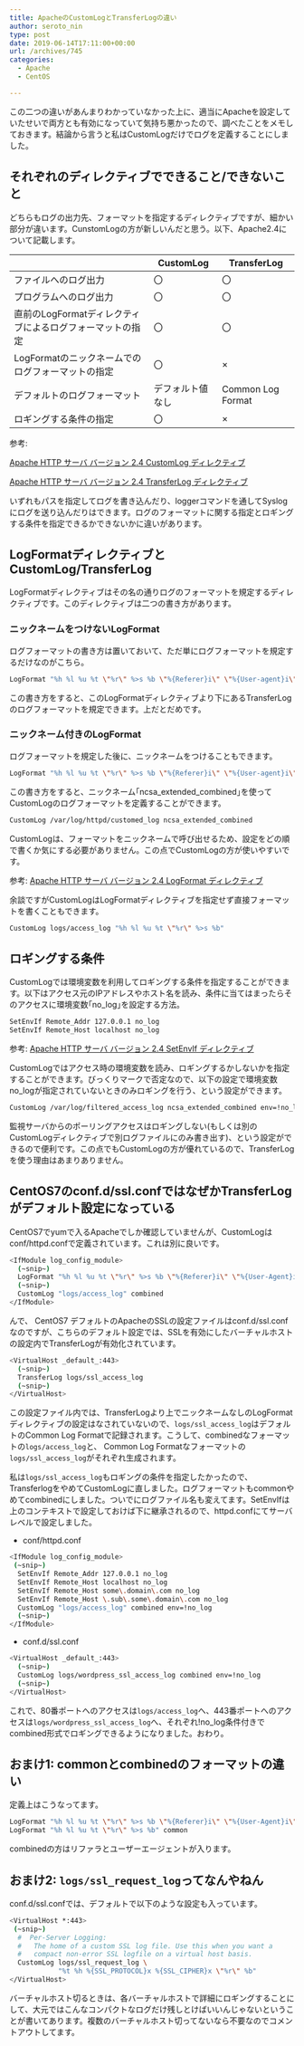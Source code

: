```yaml
---
title: ApacheのCustomLogとTransferLogの違い
author: seroto_nin
type: post
date: 2019-06-14T17:11:00+00:00
url: /archives/745
categories:
  - Apache
  - CentOS

---
```

この二つの違いがあんまりわかっていなかった上に、適当にApacheを設定していたせいで両方とも有効になっていて気持ち悪かったので、調べたことをメモしておきます。結論から言うと私はCustomLogだけでログを定義することにしました。

<!--more-->

## それぞれのディレクティブでできること/できないこと

どちらもログの出力先、フォーマットを指定するディレクティブですが、細かい部分が違います。CunstomLogの方が新しいんだと思う。以下、Apache2.4について記載します。

| |CustomLog|TransferLog|
|---|---|---|
|ファイルへのログ出力|〇|〇|
|プログラムへのログ出力|〇|〇|
|直前のLogFormatディレクティブによるログフォーマットの指定|〇|〇|
|LogFormatのニックネームでのログフォーマットの指定|〇|×|
|デフォルトのログフォーマット|デフォルト値なし|Common Log Format|
|ロギングする条件の指定|〇|×|

参考:

[Apache HTTP サーバ バージョン 2.4 CustomLog ディレクティブ][1]

[Apache HTTP サーバ バージョン 2.4 TransferLog ディレクティブ][2]

いずれもパスを指定してログを書き込んだり、loggerコマンドを通してSyslogにログを送り込んだりはできます。ログのフォーマットに関する指定とロギングする条件を指定できるかできないかに違いがあります。

## LogFormatディレクティブとCustomLog/TransferLog

LogFormatディレクティブはその名の通りログのフォーマットを規定するディレクティブです。このディレクティブは二つの書き方があります。

### ニックネームをつけないLogFormat

ログフォーマットの書き方は置いておいて、ただ単にログフォーマットを規定するだけなのがこちら。

```bash
LogFormat "%h %l %u %t \"%r\" %>s %b \"%{Referer}i\" \"%{User-agent}i\""
```

この書き方をすると、このLogFormatディレクティブより下にあるTransferLogのログフォーマットを規定できます。上だとだめです。

### ニックネーム付きのLogFormat

ログフォーマットを規定した後に、ニックネームをつけることもできます。

```bash
LogFormat "%h %l %u %t \"%r\" %>s %b \"%{Referer}i\" \"%{User-agent}i\"" ncsa_extended_combined
```

この書き方をすると、ニックネーム｢ncsa\_extended\_combined｣を使ってCustomLogのログフォーマットを定義することができます。

```bash
CustomLog /var/log/httpd/customed_log ncsa_extended_combined
```

CustomLogは、フォーマットをニックネームで呼び出せるため、設定をどの順で書くか気にする必要がありません。この点でCustomLogの方が使いやすいです。

参考: [Apache HTTP サーバ バージョン 2.4 LogFormat ディレクティブ][3]

余談ですがCustomLogはLogFormatディレクティブを指定せず直接フォーマットを書くこともできます。

```bash
CustomLog logs/access_log "%h %l %u %t \"%r\" %>s %b"
```

## ロギングする条件

CustomLogでは環境変数を利用してロギングする条件を指定することができます。以下はアクセス元のIPアドレスやホスト名を読み、条件に当てはまったらそのアクセスに環境変数｢no_log｣を設定する方法。

```bash
SetEnvIf Remote_Addr 127.0.0.1 no_log
SetEnvIf Remote_Host localhost no_log
```

参考:
[Apache HTTP サーバ バージョン 2.4 SetEnvIf ディレクティブ](https://httpd.apache.org/docs/2.4/ja/mod/mod_setenvif.html#setenvif)

CustomLogではアクセス時の環境変数を読み、ロギングするかしないかを指定することができます。びっくりマークで否定なので、以下の設定で環境変数no_logが指定されていないときのみロギングを行う、という設定ができます。

```bash
CustomLog /var/log/filtered_access_log ncsa_extended_combined env=!no_log
```

監視サーバからのポーリングアクセスはロギングしない(もしくは別のCustomLogディレクティブで別ログファイルにのみ書き出す)、という設定ができるので便利です。この点でもCustomLogの方が優れているので、TransferLogを使う理由はあまりありません。

## CentOS7のconf.d/ssl.confではなぜかTransferLogがデフォルト設定になっている

CentOS7でyumで入るApacheでしか確認していませんが、CustomLogはconf/httpd.confで定義されています。これは別に良いです。

```bash
<IfModule log_config_module>
  (~snip~)
  LogFormat "%h %l %u %t \"%r\" %>s %b \"%{Referer}i\" \"%{User-Agent}i\"" combined
  (~snip~)
  CustomLog "logs/access_log" combined
</IfModule>
```

んで、 CentOS7 デフォルトのApacheのSSLの設定ファイルはconf.d/ssl.confなのですが、こちらのデフォルト設定では、SSLを有効にしたバーチャルホストの設定内でTransferLogが有効化されています。

```bash
<VirtualHost _default_:443>
  (~snip~)
  TransferLog logs/ssl_access_log
  (~snip~)
</VirtualHost>
```

この設定ファイル内では、TransferLogより上でニックネームなしのLogFormatディレクティブの設定はなされていないので、`logs/ssl_access_log`はデフォルトのCommon Log Formatで記録されます。こうして、combinedなフォーマットの`logs/access_log`と、 Common Log Formatなフォーマットの`logs/ssl_access_log`がそれぞれ生成されます。

私は`logs/ssl_access_log`もロギングの条件を指定したかったので、TransferlogをやめてCustomLogに直しました。ログフォーマットもcommonやめてcombinedにしました。ついでにログファイル名も変えてます。SetEnvIfは上のコンテキストで設定しておけば下に継承されるので、httpd.confにてサーバレベルで設定しました。

* conf/httpd.conf

```bash
<IfModule log_config_module>
 (~snip~)
  SetEnvIf Remote_Addr 127.0.0.1 no_log
  SetEnvIf Remote_Host localhost no_log
  SetEnvIf Remote_Host some\.domain\.com no_log
  SetEnvIf Remote_Host \.sub\.some\.domain\.com no_log
  CustomLog "logs/access_log" combined env=!no_log
  (~snip~)
</IfModule>
```

* conf.d/ssl.conf

```bash
<VirtualHost _default_:443>
  (~snip~)
  CustomLog logs/wordpress_ssl_access_log combined env=!no_log
  (~snip~)
</VirtualHost>
```

これで、80番ポートへのアクセスは`logs/access_log`へ、443番ポートへのアクセスは`logs/wordpress_ssl_access_log`へ、それぞれ!no_log条件付きでcombined形式でロギングできるようになりました。おわり。

## おまけ1: commonとcombinedのフォーマットの違い

定義上はこうなってます。

```bash
LogFormat "%h %l %u %t \"%r\" %>s %b \"%{Referer}i\" \"%{User-Agent}i\"" combined
LogFormat "%h %l %u %t \"%r\" %>s %b" common
```

combinedの方はリファラとユーザーエージェントが入ります。

## おまけ2: `logs/ssl_request_log`ってなんやねん

conf.d/ssl.confでは、デフォルトで以下のような設定も入っています。

```bash
<VirtualHost *:443>
 (~snip~)
  #  Per-Server Logging:
  #   The home of a custom SSL log file. Use this when you want a
  #   compact non-error SSL logfile on a virtual host basis.
  CustomLog logs/ssl_request_log \
            "%t %h %{SSL_PROTOCOL}x %{SSL_CIPHER}x \"%r\" %b"
</VirtualHost>
```

バーチャルホスト切るときは、各バーチャルホストで詳細にロギングすることにして、大元ではこんなコンパクトなログだけ残しとけばいいんじゃないということが書いてあります。複数のバーチャルホスト切ってないなら不要なのでコメントアウトしてます。

 [1]: https://httpd.apache.org/docs/2.4/ja/mod/mod_log_config.html#customlog
 [2]: https://httpd.apache.org/docs/2.4/ja/mod/mod_log_config.html#transferlog
 [3]: https://httpd.apache.org/docs/2.4/ja/mod/mod_log_config.html#logformat
